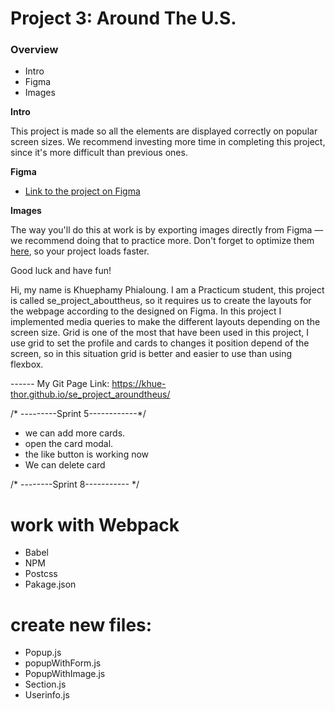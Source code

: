 # Project 3: Around The U.S.

### Overview  

* Intro  
* Figma  
* Images  
  
**Intro**
  
This project is made so all the elements are displayed correctly on popular screen sizes. We recommend investing more time in completing this project, since it's more difficult than previous ones.  
  
**Figma**  
  
* [Link to the project on Figma](https://www.figma.com/file/ii4xxsJ0ghevUOcssTlHZv/Sprint-3%3A-Around-the-US?node-id=0%3A1)  
  
**Images**  
  
The way you'll do this at work is by exporting images directly from Figma — we recommend doing that to practice more. Don't forget to optimize them [here](https://tinypng.com/), so your project loads faster. 
  
Good luck and have fun!

Hi, my name is Khuephamy Phialoung. I am a Practicum student, this project is called
 se_project_abouttheus, so it requires us to create the layouts for the webpage according to the designed on Figma. In this project I implemented media queries to make the different layouts depending on the screen size. Grid is one of the most that have been used in this project, I use grid to set the profile and cards to changes it position depend of the screen, so in this situation grid is better and easier to use than using flexbox.

 ------ My Git Page Link: https://khue-thor.github.io/se_project_aroundtheus/

/* ---------Sprint 5------------*/

 - we can add more cards.
 - open the card modal.
 - the like button is working now
 - We can delete card


 /* --------Sprint 8----------- */
 # work with Webpack
  - Babel
  - NPM
  - Postcss
  - Pakage.json

# create new files:
  - Popup.js
  - popupWithForm.js
  - PopupWithImage.js
  - Section.js
  - Userinfo.js

